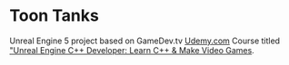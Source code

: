# Toon Tanks

Unreal Engine 5 project based on GameDev.tv [Udemy.com](https://udemy.com/) Course titled ["Unreal Engine C++ Developer: Learn C++ & Make Video Games](https://www.udemy.com/course/unrealcourse/).


